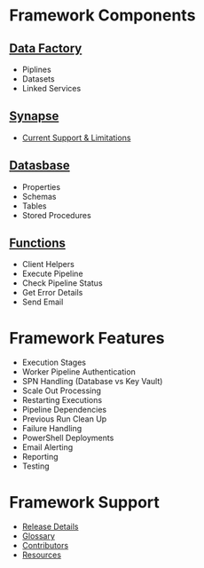 
# Framework Components

## [Data Factory](https://mrpaulandrew.github.io/ADF.procfwk/datafactory)
* Piplines
* Datasets
* Linked Services

## [Synapse](https://mrpaulandrew.github.io/ADF.procfwk/synapse)
* [Current Support & Limitations](https://mrpaulandrew.com/2020/06/03/adf-procfwk-and-azure-synapse-orchestrate-preview-and-limitations/)

## [Datasbase](https://mrpaulandrew.github.io/ADF.procfwk/database)
* Properties
* Schemas
* Tables
* Stored Procedures



## [Functions](https://mrpaulandrew.github.io/ADF.procfwk/functions)
* Client Helpers
* Execute Pipeline
* Check Pipeline Status
* Get Error Details
* Send Email

# Framework Features
* Execution Stages
* Worker Pipeline Authentication
* SPN Handling (Database vs Key Vault)
* Scale Out Processing
* Restarting Executions
* Pipeline Dependencies
* Previous Run Clean Up
* Failure Handling
* PowerShell Deployments
* Email Alerting
* Reporting
* Testing

# Framework Support
* [Release Details]()
* [Glossary](https://mrpaulandrew.github.io/ADF.procfwk/glossary)
* [Contributors](https://mrpaulandrew.github.io/ADF.procfwk/contributors)
* [Resources](https://mrpaulandrew.github.io/ADF.procfwk/resources)